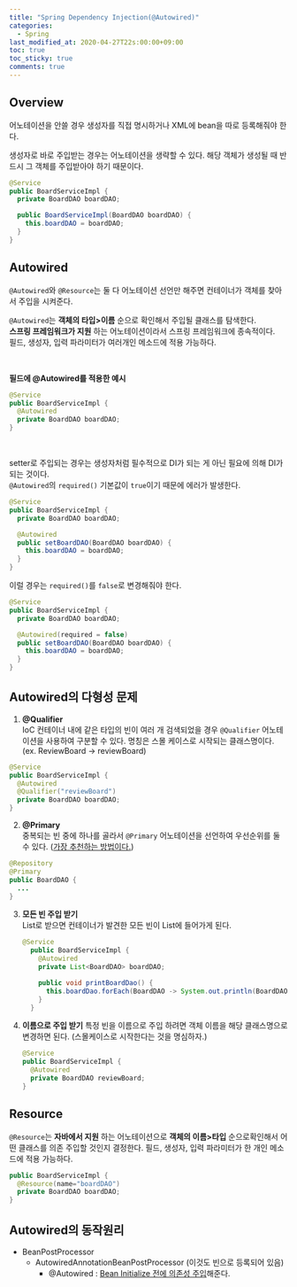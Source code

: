 ```yaml
---
title: "Spring Dependency Injection(@Autowired)"
categories:
  - Spring
last_modified_at: 2020-04-27T22s:00:00+09:00
toc: true
toc_sticky: true
comments: true
---
```

## Overview
어노테이션을 안쓸 경우 생성자를 직접 명시하거나 XML에 bean을 따로 등록해줘야 한다.     

생성자로 바로 주입받는 경우는 어노테이션을 생략할 수 있다.
해당 객체가 생성될 때 반드시 그 객체를 주입받아야 하기 때문이다.    
```java
@Service
public BoardServiceImpl {
  private BoardDAO boardDAO;

  public BoardServiceImpl(BoardDAO boardDAO) {
    this.boardDAO = boardDAO;
  }
}
```

## Autowired
`@Autowired`와 `@Resource`는 둘 다 어노테이션 선언만 해주면 컨테이너가 객체를 찾아서 주입을 시켜준다.      

`@Autowired`는 **객체의 타입>이름** 순으로 확인해서 주입될 클래스를 탐색한다.       
**스프링 프레임워크가 지원** 하는 어노테이션이라서 스프링 프레임워크에 종속적이다.      
필드, 생성자, 입력 파라미터가 여러개인 메소드에 적용 가능하다.       

<br/>

**필드에 @Autowired를 적용한 예시**

```java
@Service
public BoardServiceImpl {
  @Autowired
  private BoardDAO boardDAO;
}
```

<br/>

setter로 주입되는 경우는 생성자처럼 필수적으로 DI가 되는 게 아닌 필요에 의해 DI가 되는 것이다.       
`@Autowired`의 `required()` 기본값이 `true`이기 때문에 에러가 발생한다.     

```java
@Service
public BoardServiceImpl {
  private BoardDAO boardDAO;

  @Autowired
  public setBoardDAO(BoardDAO boardDAO) {
    this.boardDAO = boardDAO;
  }
}
```

이럴 경우는 `required()`를 `false`로 변경해줘야 한다.        

```java
@Service
public BoardServiceImpl {
  private BoardDAO boardDAO;

  @Autowired(required = false)
  public setBoardDAO(BoardDAO boardDAO) {
    this.boardDAO = boardDAO;
  }
}
```

## Autowired의 다형성 문제

1. **@Qualifier**   
    IoC 컨테이너 내에 같은 타입의 빈이 여러 개 검색되었을 경우 `@Qualifier` 어노테이션을 사용하여 구분할 수 있다.  명칭은 스몰 케이스로 시작되는 클래스명이다. (ex. ReviewBoard -> reviewBoard)        

  ```java
  @Service
  public BoardServiceImpl {
    @Autowired
    @Qualifier("reviewBoard")
    private BoardDAO boardDAO;
  }
  ```


2. **@Primary**    
    중복되는 빈 중에 하나를 골라서 `@Primary` 어노테이션을 선언하여 우선순위를 둘 수 있다. (<u>가장 추천하는 방법이다.</u>)     

  ```java
  @Repository
  @Primary
  public BoardDAO {
    ...
  }
  ```


3. **모든 빈 주입 받기**    
    List로 받으면 컨테이너가 발견한 모든 빈이 List에 들어가게 된다.        
    
    ```java
    @Service
      public BoardServiceImpl {
        @Autowired
        private List<BoardDAO> boardDAO;
    
        public void printBoardDao() {
          this.boardDao.forEach(BoardDAO -> System.out.println(BoardDAO));
        }
      }
    ```
    
    
    
4. **이름으로 주입 받기**
     특정 빈을 이름으로 주입 하려면 객체 이름을 해당 클래스명으로 변경하면 된다. (스몰케이스로 시작한다는 것을 명심하자.)      

     ```java
     @Service
     public BoardServiceImpl {
       @Autowired
       private BoardDAO reviewBoard;
     }
     ```

     



## Resource

`@Resource`는 **자바에서 지원** 하는 어노테이션으로 **객체의 이름>타입** 순으로확인해서 어떤 클래스를 의존 주입할 것인지 결정한다. 필드, 생성자, 입력 파라미터가 한 개인 메소드에 적용 가능하다.    

```java
public BoardServiceImpl {
  @Resource(name="boardDAO")
  private BoardDAO boardDAO;
}
```



## Autowired의 동작원리

- BeanPostProcessor  
  - AutowiredAnnotationBeanPostProcessor (이것도 빈으로 등록되어 있음)
    - @Autowired : <u>Bean Initialize 전에 의존성 주입</u>해준다.

